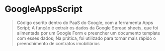 # GoogleAppsScript

> Código escrito dentro do PaaS do Google, com a ferramenta Apps Script;
> A função é extrair os dados da Google Spread sheets, que foi alimentada por um Google Form e preencher um documento template com esses dados;
> Na prática, foi utilizado para tornar mais rápido o preenchimento de contratos imobiliários

# 
